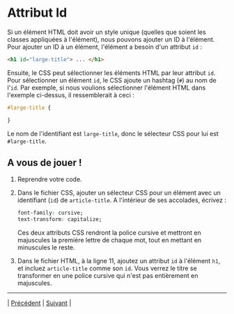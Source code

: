 # Attribut Id

Si un élément HTML doit avoir un style unique (quelles que soient les classes appliquées à l'élément), nous pouvons ajouter un ID à l'élément. Pour ajouter un ID à un élément, l'élément a besoin d'un attribut `id` :

```html
<h1 id="large-title"> ... </h1>
```

Ensuite, le CSS peut sélectionner les éléments HTML par leur attribut `id`. Pour sélectionner un élément `id`, le CSS ajoute un hashtag (`#`) au nom de l'`id`. Par exemple, si nous voulions sélectionner l'élément HTML dans l'exemple ci-dessus, il ressemblerait à ceci :

```css
#large-title {

}
```

Le nom de l'identifiant est `large-title`, donc le sélecteur CSS pour lui est `#large-title`.

## A vous de jouer !

1. Reprendre votre code.

2. Dans le fichier CSS, ajouter un sélecteur CSS pour un élément avec un identifiant (`id`) de `article-title`. A l'intérieur de ses accolades, écrivez :
    ```css
    font-family: cursive;
    text-transform: capitalize;
    ```

    Ces deux attributs CSS rendront la police cursive et mettront en majuscules la première lettre de chaque mot, tout en mettant en minuscules le reste.

3. Dans le fichier HTML, à la ligne 11, ajoutez un attribut `id` à l'élément `h1`, et incluez `article-title` comme son `id`. Vous verrez le titre se transformer en une police cursive qui n'est pas entièrement en majuscules.

___

| [Précédent](./7-classes-multiples.md)       | [Suivant](./9-classes-ids.md)        |
